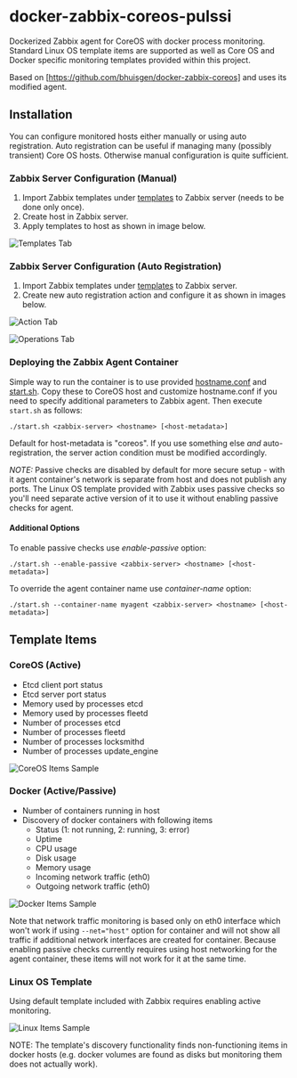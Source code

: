 # docker-zabbix-coreos-pulssi
Dockerized Zabbix agent for CoreOS with docker process monitoring. Standard Linux
OS template items are supported as well as Core OS and Docker specific
monitoring templates provided within this project.

Based on [https://github.com/bhuisgen/docker-zabbix-coreos] and uses its
modified agent.

## Installation

You can configure monitored hosts either manually or using auto registration.
Auto registration can be useful if managing many (possibly transient) Core OS
hosts. Otherwise manual configuration is quite sufficient.

### Zabbix Server Configuration (Manual)

1. Import Zabbix templates under [templates](templates) to Zabbix server (needs to be done only once).
2. Create host in Zabbix server.
3. Apply templates to host as shown in image below.

![Templates Tab](documentation/host-config-templates.png)

### Zabbix Server Configuration (Auto Registration)

1. Import Zabbix templates under [templates](templates) to Zabbix server.
2. Create new auto registration action and configure it as shown in images below.

![Action Tab](documentation/auto-registration-1.png)

![Operations Tab](documentation/auto-registration-2.png)

### Deploying the Zabbix Agent Container

Simple way to run the container is to use provided [hostname.conf](hostname.conf)
and [start.sh](start.sh). Copy these to CoreOS host and customize hostname.conf
if you need to specify additional parameters to Zabbix agent. Then execute
`start.sh` as follows:

```
./start.sh <zabbix-server> <hostname> [<host-metadata>]
```

Default for host-metadata is "coreos". If you use something else _and_
auto-registration, the server action condition must be modified accordingly.

*NOTE:* Passive checks are disabled by default for more secure setup - with it
agent container's network is separate from host and does not publish any ports.
The Linux OS template provided with Zabbix uses passive checks so you'll need
separate active version of it to use it without enabling passive checks for
agent.

#### Additional Options

To enable passive checks use *enable-passive* option:
```
./start.sh --enable-passive <zabbix-server> <hostname> [<host-metadata>]
```

To override the agent container name use *container-name* option:
```
./start.sh --container-name myagent <zabbix-server> <hostname> [<host-metadata>]
```

## Template Items

### CoreOS (Active)

* Etcd client port status
* Etcd server port status
* Memory used by processes etcd
* Memory used by processes fleetd
* Number of processes etcd
* Number of processes fleetd
* Number of processes locksmithd
* Number of processes update_engine

![CoreOS Items Sample](documentation/latestdata-coreos.png)

### Docker (Active/Passive)

* Number of containers running in host
* Discovery of docker containers with following items
  * Status (1: not running, 2: running, 3: error)
  * Uptime
  * CPU usage
  * Disk usage
  * Memory usage
  * Incoming network traffic (eth0)
  * Outgoing network traffic (eth0)

![Docker Items Sample](documentation/latestdata-docker.png)

Note that network traffic monitoring is based only on eth0 interface which won't
work if using `--net="host"` option for container and will not show all traffic
if additional network interfaces are created for container. Because enabling
passive checks currently requires using host networking for the agent container,
these items will not work for it at the same time.

### Linux OS Template

Using default template included with Zabbix requires enabling active monitoring.

![Linux Items Sample](documentation/latestdata-oslinux.png)

NOTE: The template's discovery functionality finds non-functioning items in
docker hosts (e.g. docker volumes are found as disks but monitoring them does
not actually work).
